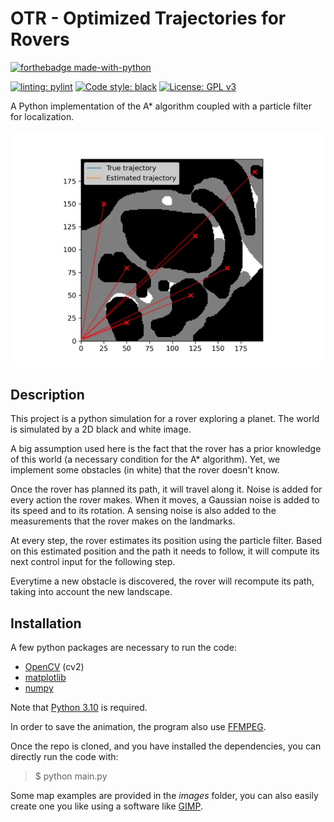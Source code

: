 # OTR - Optimized Trajectories for Rovers

[![forthebadge made-with-python](http://ForTheBadge.com/images/badges/made-with-python.svg)](https://www.python.org/)

[![linting: pylint](https://img.shields.io/badge/linting-pylint-yellowgreen)](https://github.com/PyCQA/pylint) [![Code style: black](https://img.shields.io/badge/code%20style-black-000000.svg)](https://github.com/psf/black) [![License: GPL v3](https://img.shields.io/badge/License-GPLv3-blue.svg)](https://www.gnu.org/licenses/gpl-3.0)

A Python implementation of the A\* algorithm coupled with a particle filter for localization.

![](https://github.com/VBoulenger/OTR/blob/main/anim.gif)

## Description

This project is a python simulation for a rover exploring a planet. The world is simulated by a 2D black and white image.

A big assumption used here is the fact that the rover has a prior knowledge of this world (a necessary condition for the A\* algorithm). Yet, we implement some obstacles (in white) that the rover doesn't know.

Once the rover has planned its path, it will travel along it. Noise is added for every action the rover makes. When it moves, a Gaussian noise is added to its speed and to its rotation. A sensing noise is also added to the measurements that the rover makes on the landmarks.

At every step, the rover estimates its position using the particle filter. Based on this estimated position and the path it needs to follow, it will compute its next control input for the following step.

Everytime a new obstacle is discovered, the rover will recompute its path, taking into account the new landscape.

## Installation

A few python packages are necessary to run the code:

- [OpenCV](https://opencv.org/) (cv2)
- [matplotlib](https://matplotlib.org/)
- [numpy](https://numpy.org/)

Note that [Python 3.10](https://www.python.org/downloads/release/python-3100/) is required.

In order to save the animation, the program also use [FFMPEG](https://ffmpeg.org/).

Once the repo is cloned, and you have installed the dependencies, you can directly run the code with:

> $ python main.py

Some map examples are provided in the _images_ folder, you can also easily create one you like using a software like [GIMP](https://www.gimp.org/).
